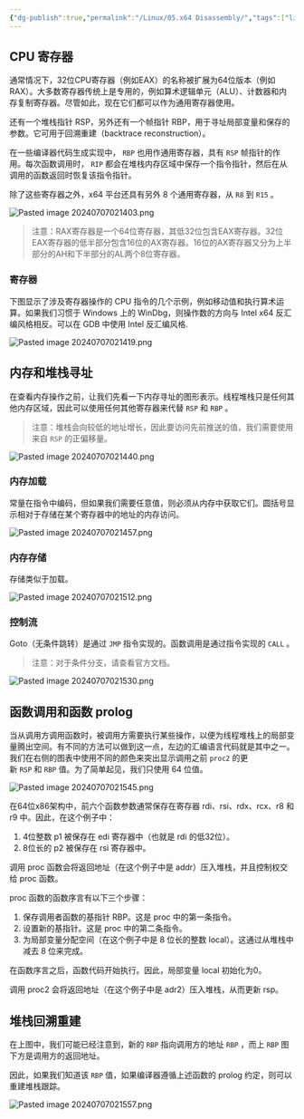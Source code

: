 ```yaml
---
{"dg-publish":true,"permalink":"/Linux/05.x64 Disassembly/","tags":["linux"],"dgPassFrontmatter":true}
---
```




## CPU 寄存器

通常情况下，32位CPU寄存器（例如EAX）的名称被扩展为64位版本（例如RAX）。大多数寄存器传统上是专用的，例如算术逻辑单元（ALU）、计数器和内存复制寄存器。尽管如此，现在它们都可以作为通用寄存器使用。

还有一个堆栈指针 RSP，另外还有一个帧指针 RBP，用于寻址局部变量和保存的参数。它可用于回溯重建（backtrace reconstruction）。

在一些编译器代码生成实现中， `RBP` 也用作通用寄存器，具有 `RSP` 帧指针的作用。每次函数调用时， `RIP` 都会在堆栈内存区域中保存一个指令指针，然后在从调用的函数返回时恢复该指令指针。

除了这些寄存器之外，x64 平台还具有另外 8 个通用寄存器，从 `R8` 到 `R15` 。

![Pasted image 20240707021403.png](/img/user/Linux/assert/Pasted%20image%2020240707021403.png)

>注意：RAX寄存器是一个64位寄存器，其低32位包含EAX寄存器。32位EAX寄存器的低半部分包含16位的AX寄存器。16位的AX寄存器又分为上半部分的AH和下半部分的AL两个8位寄存器。

### 寄存器

下图显示了涉及寄存器操作的 CPU 指令的几个示例，例如移动值和执行算术运算。如果我们习惯于 Windows 上的 WinDbg，则操作数的方向与 Intel x64 反汇编风格相反。可以在 GDB 中使用 Intel 反汇编风格.

![Pasted image 20240707021419.png](/img/user/Linux/assert/Pasted%20image%2020240707021419.png)
## 内存和堆栈寻址

在查看内存操作之前，让我们先看一下内存寻址的图形表示。线程堆栈只是任何其他内存区域，因此可以使用任何其他寄存器来代替 `RSP` 和 `RBP` 。

>注意：堆栈会向较低的地址增长，因此要访问先前推送的值，我们需要使用来自 `RSP` 的正偏移量。


![Pasted image 20240707021440.png](/img/user/Linux/assert/Pasted%20image%2020240707021440.png)
### 内存加载

常量在指令中编码，但如果我们需要任意值，则必须从内存中获取它们。圆括号显示相对于存储在某个寄存器中的地址的内存访问。


![Pasted image 20240707021457.png](/img/user/Linux/assert/Pasted%20image%2020240707021457.png)
### 内存存储

存储类似于加载。

![Pasted image 20240707021512.png](/img/user/Linux/assert/Pasted%20image%2020240707021512.png)

### 控制流

Goto（无条件跳转）是通过 `JMP` 指令实现的。函数调用是通过指令实现的 `CALL` 。

>注意：对于条件分支，请查看官方文档。

![Pasted image 20240707021530.png](/img/user/Linux/assert/Pasted%20image%2020240707021530.png)
## 函数调用和函数 prolog

当从调用方调用函数时，被调用方需要执行某些操作，以便为线程堆栈上的局部变量腾出空间。有不同的方法可以做到这一点，左边的汇编语言代码就是其中之一。我们在右侧的图表中使用不同的颜色来突出显示调用之前 `proc2` 的更新 `RSP` 和 `RBP` 值。为了简单起见，我们只使用 64 位值。

![Pasted image 20240707021545.png](/img/user/Linux/assert/Pasted%20image%2020240707021545.png)

在64位x86架构中，前六个函数参数通常保存在寄存器 rdi、rsi、rdx、rcx、r8 和 r9 中。因此，在这个例子中：

1. 4位整数 p1 被保存在 edi 寄存器中（也就是 rdi 的低32位）。
2. 8位长的 p2 被保存在 rsi 寄存器中。

调用 proc 函数会将返回地址（在这个例子中是 addr）压入堆栈，并且控制权交给 proc 函数。

proc 函数的函数序言有以下三个步骤：

1. 保存调用者函数的基指针 RBP。这是 proc 中的第一条指令。
2. 设置新的基指针。这是 proc 中的第二条指令。
3. 为局部变量分配空间（在这个例子中是 8 位长的整数 local）。这通过从堆栈中减去 8 位来完成。

在函数序言之后，函数代码开始执行。因此，局部变量 local 初始化为0。

调用 proc2 会将返回地址（在这个例子中是 adr2）压入堆栈，从而更新 rsp。

## 堆栈回溯重建

在上图中，我们可能已经注意到，新的 `RBP` 指向调用方的地址 `RBP` ，而上 `RBP` 图下方是调用方的返回地址。

因此，如果我们知道该 `RBP` 值，如果编译器遵循上述函数的 prolog 约定，则可以重建堆栈跟踪。

![Pasted image 20240707021557.png](/img/user/Linux/assert/Pasted%20image%2020240707021557.png)